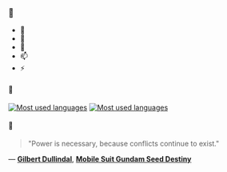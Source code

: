 ### 👋

- 🔭
- 🌱
- 💬
- 📫
- ⚡

#### 🧏

[![Most used languages](https://github-readme-stats-aynah.vercel.app/api/top-langs/?username=aynh&theme=solarized-dark&langs_count=6&layout=compact&hide_title=true)](https://github.com/anuraghazra/github-readme-stats#gh-dark-mode-only)
[![Most used languages](https://github-readme-stats-aynah.vercel.app/api/top-langs/?username=aynh&theme=solarized-light&langs_count=6&layout=compact&hide_title=true)](https://github.com/anuraghazra/github-readme-stats#gh-light-mode-only)

#### 💬

> "Power is necessary, because conflicts continue to exist."

&mdash; [**Gilbert Dullindal**](https://myanimelist.net/character.php?q=Gilbert%20Dullindal&cat=character), [**Mobile Suit Gundam Seed Destiny**](https://myanimelist.net/search/all?q=Mobile%20Suit%20Gundam%20Seed%20Destiny&cat=all)
